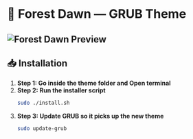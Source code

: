 # 🌌 Forest Dawn — GRUB Theme

![Forest Dawn Preview](preview.jpg)
---

## 📥 Installation
1. **Step 1: Go inside the theme folder and Open terminal**
2. **Step 2: Run the installer script**
   ```bash
   sudo ./install.sh
3. **Step 3: Update GRUB so it picks up the new theme**
   ```bash
   sudo update-grub    

